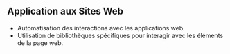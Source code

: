 ## Application aux Sites Web
- Automatisation des interactions avec les applications web.
- Utilisation de bibliothèques spécifiques pour interagir avec les éléments de la page web.